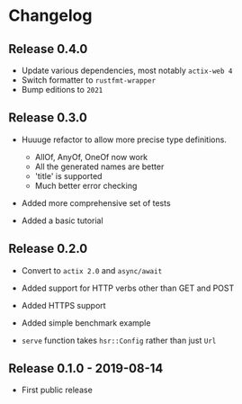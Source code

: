 # Changelog

## Release 0.4.0

* Update various dependencies, most notably `actix-web 4`
* Switch formatter to `rustfmt-wrapper`
* Bump editions to `2021`

## Release 0.3.0

* Huuuge refactor to allow more precise type definitions.
   - AllOf, AnyOf, OneOf now work
   - All the generated names are better
   - 'title' is supported
   - Much better error checking

* Added more comprehensive set of tests

* Added a basic tutorial

## Release 0.2.0

* Convert to `actix 2.0` and `async/await`

* Added support for HTTP verbs other than GET and POST

* Added HTTPS support

* Added simple benchmark example

* `serve` function takes `hsr::Config` rather than just `Url`

## Release 0.1.0 - 2019-08-14

* First public release
